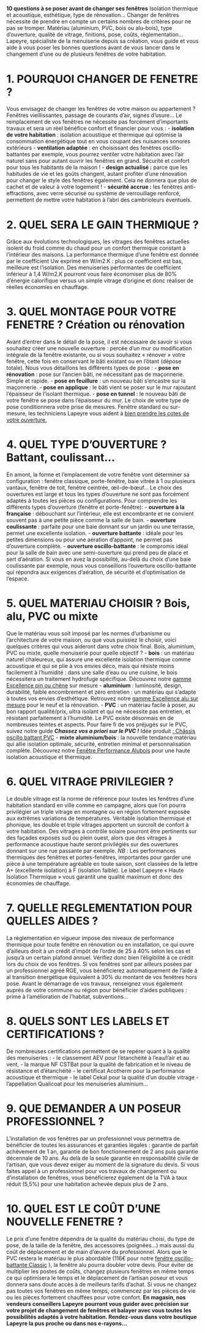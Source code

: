 ##
**10 questions à se poser avant de changer ses fenêtres**
Isolation thermique et acoustique, esthétique, type de rénovation… Changer de fenêtres nécessite de prendre en compte un certains nombres de critères pour ne pas se tromper. Matériau (aluminium, PVC, bois ou alu-bois), type d’ouverture, qualité de vitrage, finitions, pose, coûts, règlementation… Lapeyre, spécialiste de la menuiserie depuis sa création, vous guide et vous aide à vous poser les bonnes questions avant de vous lancer dans le changement d’une ou de plusieurs fenêtres de votre habitation.
#  1. POURQUOI CHANGER DE FENETRE ?
Vous envisagez de changer les fenêtres de votre maison ou appartement ? Fenêtres vieillissantes, passage de courants d’air, signes d’usure… Le remplacement de vos fenêtres ne nécessite pas forcément d’importants travaux et sera un réel bénéfice confort et financier pour vous :
\- **isolation de votre habitation** : isolation acoustique et thermique qui optimise la consommation énergétique tout en vous coupant des nuisances sonores extérieurs
\- **ventilation adaptée** : en choisissant des fenêtres oscillo-battantes par exemple, vous pourrez ventiler votre habitation avec l’air naturel sans pour autant ouvrir les fenêtres en grand. Sécurité et confort pour tous les habitants de la maison !
\- **design actualisé :** parce que les habitudes de vie et les goûts changent, autant profiter d’une rénovation pour changer le style des fenêtres également. Cela ne donnera que plus de cachet et de valeur à votre logement !
\- **sécurité accrue :** les fenêtres anti-effractions, avec verre sécurisé ou système de verrouillage renforcé, permettent de mettre votre habitation à l’abri des cambrioleurs éventuels.
#  2. QUEL SERA LE GAIN THERMIQUE ?
Grâce aux évolutions technologiques, les vitrages des fenêtres actuelles isolent du froid comme du chaud pour un confort thermique constant à l’intérieur des maisons. La performance thermique d’une fenêtre est donnée par le coefficient Uw exprimé en W/m2.K : plus ce coefficient est bas, meilleure est l’isolation.
Des menuiseries performantes de coefficient inférieur à 1,4 W/m2.K pourront vous faire économiser plus de 80% d’énergie calorifique versus un simple vitrage d’origine et donc réaliser de réelles économies en chauffage.
#  3. QUEL MONTAGE POUR VOTRE FENETRE ? Création ou rénovation
Avant d’entrer dans le détail de la pose, il est nécessaire de savoir si vous souhaitez créer une nouvelle ouverture : percée d’un mur ou modification intégrale de la fenêtre existante, ou si vous souhaitez « rénover » votre fenêtre, cette fois en conservant le bâti existant ou en l’ôtant (dépose totale).
Nous vous détaillons les différents types de pose :
\- **pose en rénovation** : pose sur l’ancien bâti, ne nécessitant pas de maçonnerie. Simple et rapide.
\- **pose en feuillure** : un nouveau bâti s’encastre sur la maçonnerie.
\- **pose en applique** : le bâti vient se poser sur le mur rajoutant l’épaisseur de l’isolant thermique.
\- **pose en tunnel** : le nouveau bâti de votre fenêtre se pose dans l’épaisseur du mur.
Le choix de votre type de pose conditionnera votre prise de mesures. Fenêtre standard ou sur-mesure, les techniciens Lapeyre vous aident à [bien prendre les cotes de votre ouverture.](https://www.lapeyre.fr/c/magazine/preparer-projet/remplacement-de-fenetre-bien-prendre-les-mesures)
#  4. QUEL TYPE D’OUVERTURE ? Battant, coulissant...
En amont, la forme et l’emplacement de votre fenêtre vont déterminer sa configuration : fenêtre classique, porte-fenêtre, baie vitrée à 1 ou plusieurs vantaux, fenêtre de toit, fenêtre ceintrée, œil-de-bœuf... Le choix des ouvertures est large et tous les types d’ouverture ne sont pas forcément adaptés à toutes les pièces ou configurations.
Pour comprendre les différents types d’ouverture (fenêtre et porte-fenêtre):
\- **ouverture à la française** : débouchant sur l’intérieur, elle est encombrante et ne convient souvent pas à une petite pièce comme la salle de bain.
\- **ouverture coulissante** : parfaite pour une baie donnant sur un jardin ou une terrasse, permet une excellente isolation.
\- **ouverture battante** : idéale pour les petites dimensions ou pour une aération d’appoint, ne permet pas d’ouverture complète.
\- **ouverture oscillo-battante** : le compromis idéal pour la salle de bain avec une semi-ouverture qui prend peu de place et sert d’aération.
Si vous en avez la possibilité, au-delà du choix d’une baie coulissante par exemple, nous vous conseillons l’ouverture oscillo-battante qui répondra aux exigences d’aération, de sécurité et d’optimisation de l’espace.
#  5. QUEL MATERIAU CHOISIR ? Bois, alu, PVC ou mixte
Que le matériau vous soit imposé par les normes d’urbanisme ou l’architecture de votre maison, ou que vous puissiez le choisir, voici quelques critères qui vous aideront dans votre choix final. Bois, aluminium, PVC ou mixte, quelle menuiserie pour quelle objectif ?
\- **bois** : un matériau naturel chaleureux, qui assure une excellente isolation thermique comme acoustique et qui se plie à vos envies déco, mais qui résiste moins facilement à l’humidité : dans une salle d’eau ou une cuisine, le bois nécessitera un traitement hydrofuge spécifique. Découvrez notre [gamme Excellence pin ou chêne](https://www.lapeyre.fr/fenetre-performance-bois-pin-ou-chene-FPC2395300) sur mesure
\- **aluminium** : luminosité, design, durabilité, faible encombrement et zéro entretien : un matériau qui s’adapte à toutes vos envies d’esthétique. Retrouvez notre [gamme Excellence alu sur mesure](https://www.lapeyre.fr/fenetre-performance-aluminium-FPC2326760) pour le neuf et la rénovation.
\- **PVC** : un matériau facile à poser, au bon rapport qualité/prix, ultra isolant et qui ne nécessite pas entretien, et résistant parfaitement à l’humidité. Le PVC existe désormais en de nombreuses teintes et aspects. Pour faire fi de vos préjugés sur le PVC, suivez notre guide **_Chassez vos a priori sur le PVC !_** Idée produit [: Châssis oscillo battant PVC](http://www.lapeyre.fr/chassis-oscillo-battant-classic-pvc-ouverture-droite-FPC2187111?xtmc=vitrage&xtnp=1&xtcr=5)
\- **mixte aluminium/bois** : la nouvelle tendance matériau qui allie isolation optimale, sécurité, entretien minimal et personnalisation complète. Découvrez notre [Fenêtre Performance Alubois](https://www.lapeyre.fr/fenetre-performance-alubois-FPC2175330) pour une haute isolation acoustique et thermique.
#  6. QUEL VITRAGE PRIVILEGIER ?
Le double vitrage est la norme de référence pour toutes les fenêtres d’une habitation standard en ville comme en campagne, alors que l’on pourra privilégier un triple vitrage en montagne ou en région fortement exposée aux extrêmes variations de températures. Véritable isolation thermique et phonique, les double et triple vitrages apportent un surcroît de confort à votre habitation.
Des vitrages à contrôle solaire pourront être pertinents sur des façades exposés sud ou plein ouest, alors que des vitrages à performance acoustique haute seront privilégiés sur des ouvertures donnant sur une rue passante par exemple.
_NB_ : Les performances thermiques des fenêtres et portes-fenêtres, importantes pour garder une pièce à une température agréable en toute saison, sont classées de la lettre A+ (excellente isolation) à F (isolation faible).
Le label Lapeyre « Haute Isolation Thermique » vous garantit une qualité maximum et donc des économies de chauffage.
#  7. QUELLE REGLEMENTATION POUR QUELLES AIDES ?
La règlementation en vigueur impose des niveaux de performance thermique pour toute fenêtre en rénovation ou en installation, ce qui ouvre d’ailleurs droit à un crédit d’impôt de l’ordre de 25 à 40% selon les cas et jusqu’à un certain plafond annuel. Vérifiez donc bien l’éligibilité à ce crédit lors du choix de vos fenêtres. Si vos fenêtres sont par ailleurs posées par un professionnel agréé RGE, vous bénéficierez automatiquement de l’aide à al transition énergétique équivalent à 30% du montant de vos fenêtres hors pose.
Avant le démarrage de vos travaux, renseignez vous également auprès de votre commune ou région pour bénéficier d’aides publiques : prime à l’amélioration de l’habitat, subventions…
#  8. QUELS SONT LES LABELS ET CERTIFICATIONS ?
De nombreuses certifications permettent de se repérer quant à la qualité des menuiseries :
\- le classement AEV pour l’étanchéité à l’eau/l’air et au vent,
\- la marque NF CSTBat pour la qualité de fabrication et le niveau de résistance et d’étanchéité
\- le certificat Acotherm pour la performance acoustique et thermique
\- le label Cekal pour la qualité d’un double vitrage
\- l’appellation Qualicoat pour les menuiseries aluminium…
#  9. QUE DEMANDER A UN POSEUR PROFESSIONNEL ?
L’installation de vos fenêtres par un professionnel vous permettra de bénéficier de toutes les assurances et garanties légales : garantie de parfait achèvement de 1 an, garantie de bon fonctionnement de 2 ans puis garantie décennale de 10 ans. Au delà de la seule garantie en responsabilité civile de l’artisan, que vous devez exiger au moment de la signature du devis.
Si vous faites appel à un professionnel pour vos travaux de changement ou d’installation de fenêtres, vous bénéficierez également de la TVA à taux réduit (5,5%) pour une habitation achevée depuis plus de 2 ans.
#  10. QUEL EST LE COÛT D’UNE NOUVELLE FENETRE ?
Le prix d’une fenêtre dépendra de la qualité du matériau choisi, du type de pose, de la taille de la fenêtre, des accessoires (poignées…) mais aussi du coût de déplacement et de main d’œuvre du professionnel. Alors que le PVC restera le matériau le plus abordable (116€ pour notre [fenêtre oscillo-battante Classic](https://www.lapeyre.fr/fenetre-oscillo-battante-classic-pvc-FPC2187200) ), la fenêtre alu pourra doubler votre devis. Pour éviter de multiplier les postes de coûts, changez plusieurs fenêtres en même temps ce qui optimisera le temps et le déplacement de l’artisan poseur et vous donnera sans doute accès à de meilleurs tarifs d’achat.
Si vous ne changez pas toutes vos fenêtres en même temps, commencez par les pièces de vie ou les pièces fortement chauffées pour votre confort.
**En magasin, nos vendeurs conseillers Lapeyre pourront vous guider avec précision sur votre projet de changement de fenêtres et balayer avec vous toutes les possibilités adaptés à votre habitation. Rendez-vous dans votre boutique Lapeyre la pus proche ou dans nos e-rayons…**